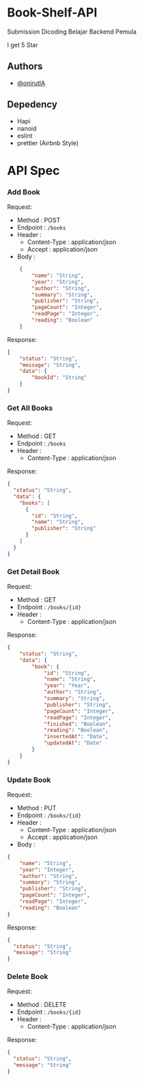 # Book-Shelf-API

Submission Dicoding Belajar Backend Pemula

I get 5 Star

## Authors

- [@onirutlA](https://www.github.com/onirutlA)

## Depedency

- Hapi
- nanoid
- eslint
- prettier (Airbnb Style)

# API Spec

### Add Book

Request:

- Method : POST
- Endpoint : `/books`
- Header :
  - Content-Type : application/json
  - Accept : application/json
- Body :

```json
    {
        "name": "String",
        "year": "String",
        "author": "String",
        "summary": "String",
        "publisher": "String",
        "pageCount": "Integer",
        "readPage": "Integer",
        "reading": "Boolean"
    }
```

Response:

```json
{
    "status": "String",
    "message": "String",
    "data": {
        "bookId": "String"
    }
}
```

### Get All Books

Request:

- Method : GET
- Endpoint : `/books`
- Header :
  - Content-Type : application/json

Response:

```json
{
  "status": "String",
  "data": {
    "books": [
      {
        "id": "String",
        "name": "String",
        "publisher": "String"
      }
    ]
  }
}
```

### Get Detail Book

Request:

- Method : GET
- Endpoint : `/books/{id}`
- Header :
  - Content-Type : application/json

Response:

```json
{
    "status": "String",
    "data": {
        "book": {
            "id": "String",
            "name": "String",
            "year": "Year",
            "author": "String",
            "summary": "String",
            "publisher": "String",
            "pageCount": "Integer",
            "readPage": "Integer",
            "finished": "Boolean",
            "reading": "Boolean",
            "insertedAt": "Date",
            "updatedAt": "Date"
        }
    }
}
```

### Update Book

Request:

- Method : PUT
- Endpoint : `/books/{id}`
- Header :
  - Content-Type : application/json
  - Accept : application/json
- Body :

```json
{
    "name": "String",
    "year": "Integer",
    "author": "String",
    "summary": "String",
    "publisher": "String",
    "pageCount": "Integer",
    "readPage": "Integer",
    "reading": "Boolean"
}
```

Response:

```json
{
  "status": "String",
  "message": "String"
}
```

### Delete Book

Request:

- Method : DELETE
- Endpoint : `/books/{id}`
- Header :
  - Content-Type : application/json

Response:

```json
{
  "status": "String",
  "message": "String"
}
```
